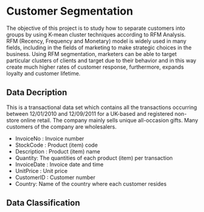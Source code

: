 # Customer Segmentation
 The objective of this project is to study how to separate customers into groups by using K-mean cluster techniques according to RFM Analysis. RFM (Recency, Frequency and Monetary) model is widely used in many fields, including in the fields of marketing to make strategic choices in the business. Using RFM segmentation, marketers can be able to target particular clusters of clients and target due to their behavior and in this way create much higher rates of customer response, furthermore, expands loyalty and customer lifetime.

## Data Decription
This is a transactional data set which contains all the transactions occurring between 12/01/2010 and 12/09/2011 for a UK-based and registered non-store online retail. The company mainly sells unique all-occasion gifts. Many customers of the company are wholesalers.
- InvoiceNo : Invoice number
- StockCode : Product (item) code
- Description : Product (item) name
- Quantity: The quantities of each product (item) per transaction
- InvoiceDate : Invoice date and time
- UnitPrice : Unit price
- CustomerID : Customer number
- Country: Name of the country where each customer resides


## Data Classification
